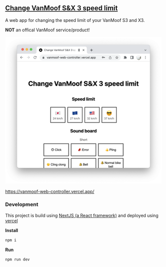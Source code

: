 ## [Change VanMoof S&X 3 speed limit](https://vanmoof-web-controller.vercel.app/)

A web app for changing the speed limit of your VanMoof S3 and X3.

**NOT** an offical VanMoof service/product!

![preview](public/screenshot_light.png?raw=true "preview")

https://vanmoof-web-controller.vercel.app/

### Development

This project is build using [NextJS (a React framework)](https://nextjs.org) and deployed using [vercel](https://vercel.com)

**Install**

```sh
npm i
```

**Run**

```sh
npm run dev
```
